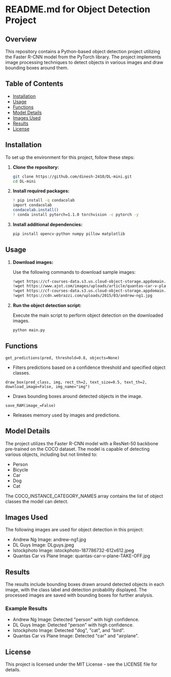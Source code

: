 # README.md for Object Detection Project

## Overview

This repository contains a Python-based object detection project utilizing the Faster R-CNN model from the PyTorch library. The project implements image processing techniques to detect objects in various images and draw bounding boxes around them. 

## Table of Contents

- [Installation](#installation)
- [Usage](#usage)
- [Functions](#functions)
- [Model Details](#model-details)
- [Images Used](#images-used)
- [Results](#results)
- [License](#license)

## Installation

To set up the environment for this project, follow these steps:

1. **Clone the repository:**

   ```bash
   git clone https://github.com/dinesh-2410/DL-mini.git
   cd DL-mini
   ```

2. **Install required packages:**

   ```bash
   ! pip install -q condacolab
   import condacolab
   condacolab.install()
   ! conda install pytorch=1.1.0 torchvision -c pytorch -y
   ```
3. **Install additional dependencies:**

   ```bash
   pip install opencv-python numpy pillow matplotlib
   ```
## Usage

1. **Download images:**

   Use the following commands to download sample images:
   ```bash
   !wget https://cf-courses-data.s3.us.cloud-object-storage.appdomain.cloud/IBMDeveloperSkillsNetwork-CV0101EN-Coursera/images%20/images_part_5/DLguys.jpeg
   !wget https://www.ajot.com/images/uploads/article/quantas-car-v-plane-TAKE-OFF.jpg
   !wget https://cf-courses-data.s3.us.cloud-object-storage.appdomain.cloud/IBMDeveloperSkillsNetwork-CV0101EN-Coursera/images%20/images_part_5/istockphoto-187786732-612x612.jpeg
   !wget https://cdn.webrazzi.com/uploads/2015/03/andrew-ng1.jpg
   ```

2. **Run the object detection script:**

   Execute the main script to perform object detection on the downloaded images.
   ```bash
   python main.py
   ```

## Functions
   `get_predictions(pred, threshold=0.8, objects=None)`

   * Filters predictions based on a confidence threshold and specified object classes.

   `draw_box(pred_class, img, rect_th=2, text_size=0.5, text_th=2, download_image=False, img_name="img")`

   * Draws bounding boxes around detected objects in the image.

   `save_RAM(image_=False)`

   * Releases memory used by images and predictions.

## Model Details
The project utilizes the Faster R-CNN model with a ResNet-50 backbone pre-trained on the COCO dataset. The model is capable of detecting various objects, including but not limited to:

   * Person
   * Bicycle
   * Car
   * Dog
   * Cat

The COCO_INSTANCE_CATEGORY_NAMES array contains the list of object classes the model can detect.

## Images Used
The following images are used for object detection in this project:

   * Andrew Ng Image: andrew-ng1.jpg
   * DL Guys Image: DLguys.jpeg
   * Istockphoto Image: istockphoto-187786732-612x612.jpeg
   * Quantas Car vs Plane Image: quantas-car-v-plane-TAKE-OFF.jpg

## Results
The results include bounding boxes drawn around detected objects in each image, with the class label and detection probability displayed. The processed images are saved with bounding boxes for further analysis.

### Example Results
   * Andrew Ng Image: Detected "person" with high confidence.
   * DL Guys Image: Detected "person" with high confidence.
   * Istockphoto Image: Detected "dog", "cat", and "bird".
   * Quantas Car vs Plane Image: Detected "car" and "airplane".

## License
This project is licensed under the MIT License - see the LICENSE file for details.
